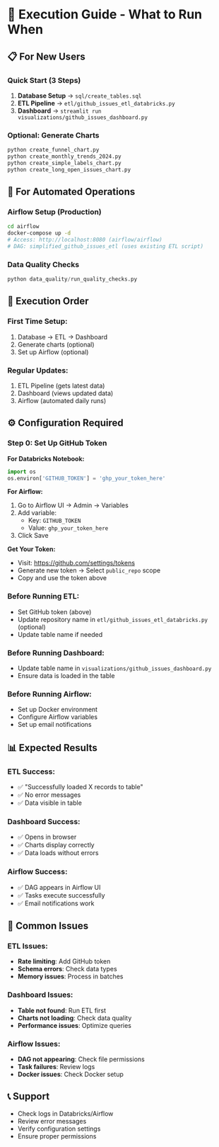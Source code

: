 # 🚀 **Execution Guide - What to Run When**

## **📋 For New Users**

### **Quick Start (3 Steps)**
1. **Database Setup** → `sql/create_tables.sql`
2. **ETL Pipeline** → `etl/github_issues_etl_databricks.py`
3. **Dashboard** → `streamlit run visualizations/github_issues_dashboard.py`

### **Optional: Generate Charts**
```python
python create_funnel_chart.py
python create_monthly_trends_2024.py
python create_simple_labels_chart.py
python create_long_open_issues_chart.py
```

## **🔄 For Automated Operations**

### **Airflow Setup (Production)**
```bash
cd airflow
docker-compose up -d
# Access: http://localhost:8080 (airflow/airflow)
# DAG: simplified_github_issues_etl (uses existing ETL script)
```

### **Data Quality Checks**
```python
python data_quality/run_quality_checks.py
```

## **🎯 Execution Order**

### **First Time Setup:**
1. Database → ETL → Dashboard
2. Generate charts (optional)
3. Set up Airflow (optional)

### **Regular Updates:**
1. ETL Pipeline (gets latest data)
2. Dashboard (views updated data)
3. Airflow (automated daily runs)

## **⚙️ Configuration Required**

### **Step 0: Set Up GitHub Token**

**For Databricks Notebook:**
```python
import os
os.environ['GITHUB_TOKEN'] = 'ghp_your_token_here'
```

**For Airflow:**
1. Go to Airflow UI → Admin → Variables
2. Add variable:
   - Key: `GITHUB_TOKEN`
   - Value: `ghp_your_token_here`
3. Click Save

**Get Your Token:**
- Visit: https://github.com/settings/tokens
- Generate new token → Select `public_repo` scope
- Copy and use the token above

### **Before Running ETL:**
- Set GitHub token (above)
- Update repository name in `etl/github_issues_etl_databricks.py` (optional)
- Update table name if needed

### **Before Running Dashboard:**
- Update table name in `visualizations/github_issues_dashboard.py`
- Ensure data is loaded in the table

### **Before Running Airflow:**
- Set up Docker environment
- Configure Airflow variables
- Set up email notifications

## **📊 Expected Results**

### **ETL Success:**
- ✅ "Successfully loaded X records to table"
- ✅ No error messages
- ✅ Data visible in table

### **Dashboard Success:**
- ✅ Opens in browser
- ✅ Charts display correctly
- ✅ Data loads without errors

### **Airflow Success:**
- ✅ DAG appears in Airflow UI
- ✅ Tasks execute successfully
- ✅ Email notifications work

## **🚨 Common Issues**

### **ETL Issues:**
- **Rate limiting**: Add GitHub token
- **Schema errors**: Check data types
- **Memory issues**: Process in batches

### **Dashboard Issues:**
- **Table not found**: Run ETL first
- **Charts not loading**: Check data quality
- **Performance issues**: Optimize queries

### **Airflow Issues:**
- **DAG not appearing**: Check file permissions
- **Task failures**: Review logs
- **Docker issues**: Check Docker setup

## **📞 Support**

- Check logs in Databricks/Airflow
- Review error messages
- Verify configuration settings
- Ensure proper permissions


